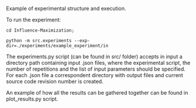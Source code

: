 Example of experimental structure and execution.

To run the experiment:

``
cd Influence-Maximization;
``

``
python -m src.experiments --exp-dir=./experiments/example_experiment/in
``

The experiments.py script (can be found in src/ folder) accepts in input a directory path 
containing input .json files, where the experimental script, the number of repetitions and 
the list of input parameters should be specified. For each .json file a correspondent directory with 
output files and current source code revision number is created.

An example of how all the results can be gathered together can be found in plot_results.py script.

